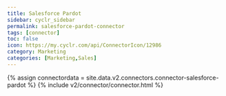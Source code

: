 ```yaml
---
title: Salesforce Pardot
sidebar: cyclr_sidebar
permalink: salesforce-pardot-connector
tags: [connector]
toc: false
icon: https://my.cyclr.com/api/ConnectorIcon/12986
category: Marketing
categories: [Marketing,Sales]
---
```

{% assign connectordata = site.data.v2.connectors.connector-salesforce-pardot %}
{% include v2/connector/connector.html %}	